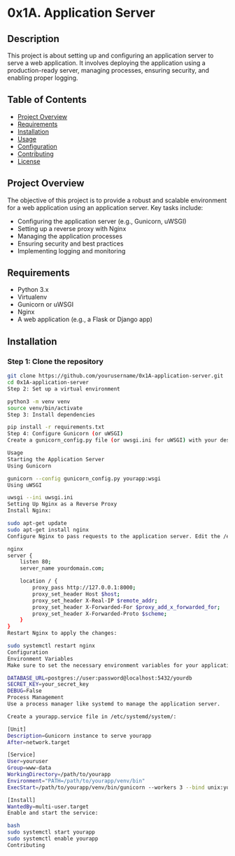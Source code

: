 # 0x1A. Application Server

## Description

This project is about setting up and configuring an application server to serve a web application. It involves deploying the application using a production-ready server, managing processes, ensuring security, and enabling proper logging.

## Table of Contents

- [Project Overview](#project-overview)
- [Requirements](#requirements)
- [Installation](#installation)
- [Usage](#usage)
- [Configuration](#configuration)
- [Contributing](#contributing)
- [License](#license)

## Project Overview

The objective of this project is to provide a robust and scalable environment for a web application using an application server. Key tasks include:

- Configuring the application server (e.g., Gunicorn, uWSGI)
- Setting up a reverse proxy with Nginx
- Managing the application processes
- Ensuring security and best practices
- Implementing logging and monitoring

## Requirements

- Python 3.x
- Virtualenv
- Gunicorn or uWSGI
- Nginx
- A web application (e.g., a Flask or Django app)

## Installation

### Step 1: Clone the repository

```bash
git clone https://github.com/yourusername/0x1A-application-server.git
cd 0x1A-application-server
Step 2: Set up a virtual environment

python3 -m venv venv
source venv/bin/activate
Step 3: Install dependencies

pip install -r requirements.txt
Step 4: Configure Gunicorn (or uWSGI)
Create a gunicorn_config.py file (or uwsgi.ini for uWSGI) with your desired settings.

Usage
Starting the Application Server
Using Gunicorn

gunicorn --config gunicorn_config.py yourapp:wsgi
Using uWSGI

uwsgi --ini uwsgi.ini
Setting Up Nginx as a Reverse Proxy
Install Nginx:

sudo apt-get update
sudo apt-get install nginx
Configure Nginx to pass requests to the application server. Edit the /etc/nginx/sites-available/default file:

nginx
server {
    listen 80;
    server_name yourdomain.com;

    location / {
        proxy_pass http://127.0.0.1:8000;
        proxy_set_header Host $host;
        proxy_set_header X-Real-IP $remote_addr;
        proxy_set_header X-Forwarded-For $proxy_add_x_forwarded_for;
        proxy_set_header X-Forwarded-Proto $scheme;
    }
}
Restart Nginx to apply the changes:

sudo systemctl restart nginx
Configuration
Environment Variables
Make sure to set the necessary environment variables for your application. You can use a .env file for convenience.

DATABASE_URL=postgres://user:password@localhost:5432/yourdb
SECRET_KEY=your_secret_key
DEBUG=False
Process Management
Use a process manager like systemd to manage the application server.

Create a yourapp.service file in /etc/systemd/system/:

[Unit]
Description=Gunicorn instance to serve yourapp
After=network.target

[Service]
User=youruser
Group=www-data
WorkingDirectory=/path/to/yourapp
Environment="PATH=/path/to/yourapp/venv/bin"
ExecStart=/path/to/yourapp/venv/bin/gunicorn --workers 3 --bind unix:yourapp.sock -m 007 yourapp:wsgi

[Install]
WantedBy=multi-user.target
Enable and start the service:

bash
sudo systemctl start yourapp
sudo systemctl enable yourapp
Contributing
